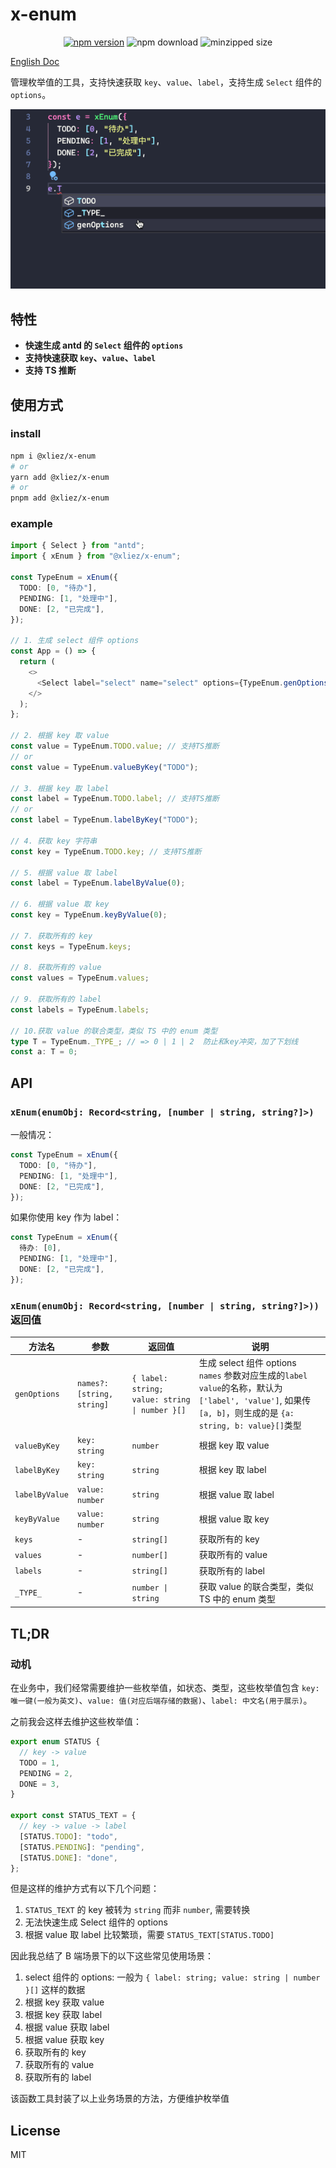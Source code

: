# x-enum

<div align="center">

[![npm version](https://img.shields.io/npm/v/@xliez/x-enum)](https://www.npmjs.com/package/@xliez/x-enum)
![npm download](https://img.shields.io/npm/dw/@xliez/x-enum)
![minzipped size](https://img.shields.io/bundlephobia/minzip/@xliez/x-enum)

</div>

[English Doc](./README.md)

管理枚举值的工具，支持快速获取 `key`、`value`、`label`，支持生成 `Select` 组件的 `options`。

![sampel](./sample.gif)

## 特性

- **快速生成 antd 的 `Select` 组件的 `options`**
- **支持快速获取 `key`、`value`、`label`**
- **支持 TS 推断**

## 使用方式

### install

```bash
npm i @xliez/x-enum
# or
yarn add @xliez/x-enum
# or
pnpm add @xliez/x-enum
```

### example

```ts
import { Select } from "antd";
import { xEnum } from "@xliez/x-enum";

const TypeEnum = xEnum({
  TODO: [0, "待办"],
  PENDING: [1, "处理中"],
  DONE: [2, "已完成"],
});

// 1. 生成 select 组件 options
const App = () => {
  return (
    <>
      <Select label="select" name="select" options={TypeEnum.genOptions()} />
    </>
  );
};

// 2. 根据 key 取 value
const value = TypeEnum.TODO.value; // 支持TS推断
// or
const value = TypeEnum.valueByKey("TODO");

// 3. 根据 key 取 label
const label = TypeEnum.TODO.label; // 支持TS推断
// or
const label = TypeEnum.labelByKey("TODO");

// 4. 获取 key 字符串
const key = TypeEnum.TODO.key; // 支持TS推断

// 5. 根据 value 取 label
const label = TypeEnum.labelByValue(0);

// 6. 根据 value 取 key
const key = TypeEnum.keyByValue(0);

// 7. 获取所有的 key
const keys = TypeEnum.keys;

// 8. 获取所有的 value
const values = TypeEnum.values;

// 9. 获取所有的 label
const labels = TypeEnum.labels;

// 10.获取 value 的联合类型，类似 TS 中的 enum 类型
type T = TypeEnum._TYPE_; // => 0 | 1 | 2  防止和key冲突，加了下划线
const a: T = 0;
```

## API

### `xEnum(enumObj: Record<string, [number | string, string?]>)`

一般情况：

```ts
const TypeEnum = xEnum({
  TODO: [0, "待办"],
  PENDING: [1, "处理中"],
  DONE: [2, "已完成"],
});
```

如果你使用 key 作为 label：

```ts
const TypeEnum = xEnum({
  待办: [0],
  PENDING: [1, "处理中"],
  DONE: [2, "已完成"],
});
```

### `xEnum(enumObj: Record<string, [number | string, string?]>))`返回值

| 方法名         | 参数                       | 返回值                                         | 说明                                                                                                                                                        |
| -------------- | -------------------------- | ---------------------------------------------- | ----------------------------------------------------------------------------------------------------------------------------------------------------------- |
| `genOptions`   | `names?: [string, string]` | `{ label: string; value: string \| number }[]` | 生成 select 组件 options `names` 参数对应生成的`label` `value`的名称，默认为 `['label', 'value']`, 如果传`[a, b]`，则生成的是 `{a: string, b: value}[]`类型 |
| `valueByKey`   | `key: string`              | `number`                                       | 根据 key 取 value                                                                                                                                           |
| `labelByKey`   | `key: string`              | `string`                                       | 根据 key 取 label                                                                                                                                           |
| `labelByValue` | `value: number`            | `string`                                       | 根据 value 取 label                                                                                                                                         |
| `keyByValue`   | `value: number`            | `string`                                       | 根据 value 取 key                                                                                                                                           |
| `keys`         | -                          | `string[]`                                     | 获取所有的 key                                                                                                                                              |
| `values`       | -                          | `number[]`                                     | 获取所有的 value                                                                                                                                            |
| `labels`       | -                          | `string[]`                                     | 获取所有的 label                                                                                                                                            |
| `_TYPE_`       | -                          | `number \| string`                             | 获取 value 的联合类型，类似 TS 中的 enum 类型                                                                                                               |


## TL;DR
### 动机

在业务中，我们经常需要维护一些枚举值，如状态、类型，这些枚举值包含 `key: 唯一键(一般为英文)`、`value: 值(对应后端存储的数据)`、`label: 中文名(用于展示)`。

之前我会这样去维护这些枚举值：

```ts
export enum STATUS {
  // key -> value
  TODO = 1,
  PENDING = 2,
  DONE = 3,
}

export const STATUS_TEXT = {
  // key -> value -> label
  [STATUS.TODO]: "todo",
  [STATUS.PENDING]: "pending",
  [STATUS.DONE]: "done",
};
```

但是这样的维护方式有以下几个问题：

1. `STATUS_TEXT` 的 key 被转为 `string` 而非 `number`, 需要转换
2. 无法快速生成 Select 组件的 options
3. 根据 value 取 label 比较繁琐，需要 `STATUS_TEXT[STATUS.TODO]`

因此我总结了 B 端场景下的以下这些常见使用场景：

1. select 组件的 options: 一般为 `{ label: string; value: string | number }[]` 这样的数据
2. 根据 key 获取 value
3. 根据 key 获取 label
4. 根据 value 获取 label
5. 根据 value 获取 key
6. 获取所有的 key
7. 获取所有的 value
8. 获取所有的 label

该函数工具封装了以上业务场景的方法，方便维护枚举值

## License

MIT